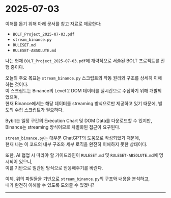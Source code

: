 # 2025-07-03

이해를 돕기 위해 아래 문서를 참고 자료로 제공한다:
- `BOLT_Project_2025-07-03.pdf`
- `stream_binance.py`
- `RULESET.md`
- `RULESET-ABSOLUTE.md`

나는 현재 `BOLT_Project_2025-07-03.pdf`에 개략적으로 서술된 BOLT 프로젝트를 진행 중이다.

오늘의 주요 목표는 `stream_binance.py` 스크립트의 작동 원리와 구조를 상세히 이해하는 것이다.  
이 스크립트는 Binance의 Level 2 DOM 데이터를 실시간으로 수집하기 위해 개발되었으며,  
현재 Binance에서는 해당 데이터를 streaming 방식으로만 제공하고 있기 때문에, 별도의 수집 스크립트가 필요하다.

Bybit는 일정 구간의 Execution Chart 및 DOM Data를 다운로드할 수 있지만,  
Binance는 streaming 방식이므로 차별화된 접근이 요구된다.

`stream_binance.py`는 대부분 ChatGPT의 도움으로 작성되었기 때문에,  
현재 나는 이 코드의 내부 구조와 세부 로직을 완전히 이해하지 못한 상태이다.

또한, AI 협업 시 따라야 할 가이드라인이 `RULESET.md` 및 `RULESET-ABSOLUTE.md`에 명시되어 있으니,  
이를 기반으로 일관된 방식으로 반응해주기를 바란다.

이제, 위의 파일들을 기반으로 `stream_binance.py`의 구조와 내용을 분석하고,  
내가 완전히 이해할 수 있도록 도와줄 수 있겠니?

---

